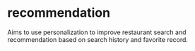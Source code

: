 # recommendation
Aims to use personalization to improve restaurant search and recommendation based on search history and favorite record.
